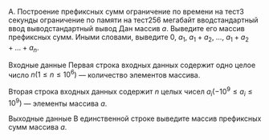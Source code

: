 A. Построение префиксных сумм
ограничение по времени на тест3 секунды
ограничение по памяти на тест256 мегабайт
вводстандартный ввод
выводстандартный вывод
Дан массив $a$. Выведите его массив префиксных сумм. Иными словами, выведите $0$, $a_1$, $a_1 + a_2$, $\ldots$, $a_1 + a_2 + \ldots + a_n$.

Входные данные
Первая строка входных данных содержит одно целое число $n(1 \le n \le 10^6)$ — количество элементов массива.

Вторая строка входных данных содержит $n$ целых чисел $a_i(-10^9 \le a_i \le 10^9)$ — элементы массива $a$.

Выходные данные
В единственной строке выведите массив префиксных сумм массива $a$.
